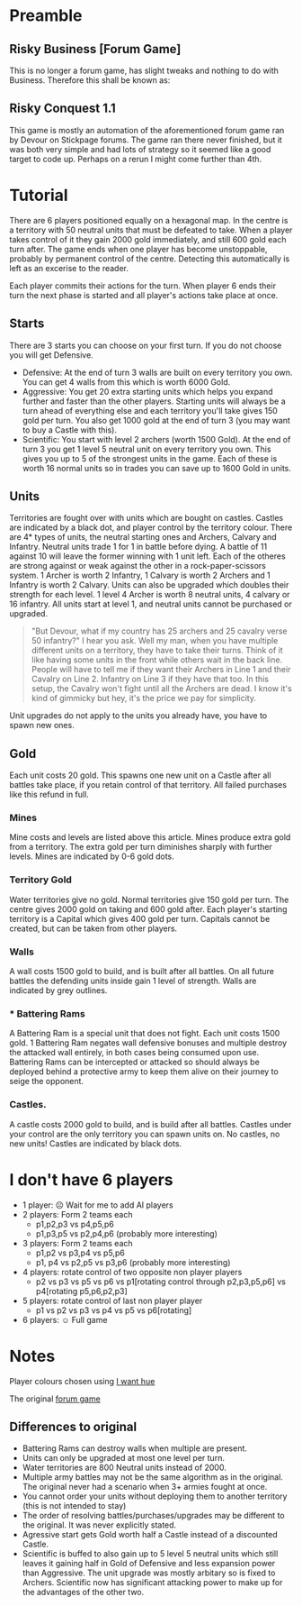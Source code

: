 # Preamble

## Risky Business [Forum Game]

This is no longer a forum game, has slight tweaks and nothing to do with Business. Therefore this shall be known as:

## Risky Conquest 1.1

This game is mostly an automation of the aforementioned forum game ran by Devour on Stickpage forums. The game ran there never finished, but it was both very simple and had lots of strategy so it seemed like a good target to code up. Perhaps on a rerun I might come further than 4th.

# Tutorial

There are 6 players positioned equally on a hexagonal map. In the centre is a territory with 50 neutral units that must be defeated to take. When a player takes control of it they gain 2000 gold immediately, and still 600 gold each turn after. The game ends when one player has become unstoppable, probably by permanent control of the centre. Detecting this automatically is left as an excerise to the reader.

Each player commits their actions for the turn. When player 6 ends their turn the next phase is started and all player's actions take place at once.

## Starts

There are 3 starts you can choose on your first turn. If you do not choose you will get Defensive.

- Defensive: At the end of turn 3 walls are built on every territory you own. You can get 4 walls from this which is worth 6000 Gold.
- Aggressive: You get 20 extra starting units which helps you expand further and faster than the other players. Starting units will always be a turn ahead of everything else and each territory you'll take gives 150 gold per turn. You also get 1000 gold at the end of turn 3 (you may want to buy a Castle with this).
- Scientific: You start with level 2 archers (worth 1500 Gold). At the end of turn 3 you get 1 level 5 neutral unit on every territory you own. This gives you up to 5 of the strongest units in the game. Each of these is worth 16 normal units so in trades you can save up to 1600 Gold in units.

## Units

Territories are fought over with units which are bought on castles. Castles are indicated by a black dot, and player control by the territory colour. There are 4* types of units, the neutral starting ones and Archers, Calvary and Infantry. Neutral units trade 1 for 1 in battle before dying. A battle of 11 against 10 will leave the former winning with 1 unit left. Each of the otheres are strong against or weak against the other in a rock-paper-scissors system. 1 Archer is worth 2 Infantry, 1 Calvary is worth 2 Archers and 1 Infantry is worth 2 Calvary. Units can also be upgraded which doubles their strength for each level. 1 level 4 Archer is worth 8 neutral units, 4 calvary or 16 infantry. All units start at level 1, and neutral units cannot be purchased or upgraded.

> "But Devour, what if my country has 25 archers and 25 cavalry verse 50 infantry?" I hear you ask. Well my man, when you have multiple different units on a territory, they have to take their turns. Think of it like having some units in the front while others wait in the back line. People will have to tell me if they want their Archers in Line 1 and their Cavalry on Line 2. Infantry on Line 3 if they have that too. In this setup, the Cavalry won't fight until all the Archers are dead. I know it's kind of gimmicky but hey, it's the price we pay for simplicity.

Unit upgrades do not apply to the units you already have, you have to spawn new ones.

## Gold

Each unit costs 20 gold. This spawns one new unit on a Castle after all battles take place, if you retain control of that territory. All failed purchases like this refund in full.

### Mines

Mine costs and levels are listed above this article. Mines produce extra gold from a territory. The extra gold per turn diminishes sharply with further levels. Mines are indicated by 0-6 gold dots.

### Territory Gold

Water territories give no gold. Normal territories give 150 gold per turn. The centre gives 2000 gold on taking and 600 gold after. Each player's starting territory is a Capital which gives 400 gold per turn. Capitals cannot be created, but can be taken from other players.

### Walls

A wall costs 1500 gold to build, and is built after all battles. On all future battles the defending units inside gain 1 level of strength. Walls are indicated by grey outlines.

### * Battering Rams
A Battering Ram is a special unit that does not fight. Each unit costs 1500 gold. 1 Battering Ram negates wall defensive bonuses and multiple destroy the attacked wall entirely, in both cases being consumed upon use. Battering Rams can be intercepted or attacked so should always be deployed behind a protective army to keep them alive on their journey to seige the opponent.

### Castles.

A castle costs 2000 gold to build, and is build after all battles. Castles under your control are the only territory you can spawn units on. No castles, no new units! Castles are indicated by black dots.

<!-- Razing territories down -->

<!-- Aggressive/Defensive/Scientific -->

# I don't have 6 players
- 1 player: ☹️ Wait for me to add AI players
- 2 players: Form 2 teams each
  - p1,p2,p3 vs p4,p5,p6
  - p1,p3,p5 vs p2,p4,p6 (probably more interesting)
- 3 players: Form 2 teams each
  - p1,p2 vs p3,p4 vs p5,p6
  - p1, p4 vs p2,p5 vs p3,p6 (probably more interesting)
- 4 players: rotate control of two opposite non player players
  - p2 vs p3 vs p5 vs p6 vs p1[rotating control through p2,p3,p5,p6] vs p4[rotating p5,p6,p2,p3]
- 5 players: rotate control of last non player player
    - p1 vs p2 vs p3 vs p4 vs p5 vs p6[rotating]
- 6 players: ☺️ Full game

# Notes

Player colours chosen using [I want hue](http://tools.medialab.sciences-po.fr/iwanthue/)

The original [forum game](http://forums.stickpage.com/showthread.php?100762-Risky-Business-Forum-Game)

## Differences to original

- Battering Rams can destroy walls when multiple are present.
- Units can only be upgraded at most one level per turn.
- Water territories are 800 Neutral units instead of 2000.
- Multiple army battles may not be the same algorithm as in the original. The original never had a scenario when 3+ armies fought at once.
- You cannot order your units without deploying them to another territory (this is not intended to stay)
- The order of resolving battles/purchases/upgrades may be different to the original. It was never explicitly stated.
- Agressive start gets Gold worth half a Castle instead of a discounted Castle.
- Scientific is buffed to also gain up to 5 level 5 neutral units which still leaves it gaining half in Gold of Defensive and less expansion power than Aggressive. The unit upgrade was mostly arbitary so is fixed to Archers. Scientific now has significant attacking power to make up for the advantages of the other two.
